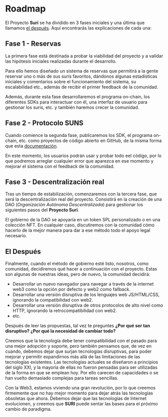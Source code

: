 # Roadmap

El Proyecto **Suri** se ha dividido en 3 fases iniciales y una última que llamamos [el después](#el-despues).
Aquí encontrarás las explicaciones de cada una:

## Fase 1 - Reservas

La primera fase está destinada a probar la viabilidad del proyecto y a validar las hipótesis iniciales realizadas
durante el desarrollo.

Para ello hemos diseñado un sistema de reservas que permitirá a la gente reservar uno o más de sus suris favoritos,
dándonos algunas estadísticas iniciales y comentarios sobre el funcionamiento del sistema, su escalabilidad etc., además
de recibir el primer feedback de la comunidad.

Además, durante esta fase desarrollaremos el programa on-chain, los diferentes SDKs para interactuar con él, una
interfaz de usuario para gestionar los suris, etc. y también haremos crecer la comunidad.

## Fase 2 - Protocolo SUNS

Cuando comience la segunda fase, publicaremos los SDK, el programa on-chain, etc. como proyectos de código abierto en
GitHub, de la misma forma que esta [documentación](https://github.com/treviware/suri-docs).

En este momento, los usuarios podrán usar y probar todo eel código, por lo que podremos arreglar cualquier error que
aparezca en ese momento y mejorar el sistema con el feedback de la comunidad.

## Fase 3 - Descentralización real

Tras un tiempo de estabilización, comenzaremos con la tercera fase, que será la descentralización real del proyecto.
Consistirá en la creación de una DAO (_Organización Autónoma Descentralizada_) para gestionar los siguientes pasos del
**Proyecto Suri**.

El gobierno de la DAO se apoyaría en un token SPL personalizado o en una colección NFT. En cualquier caso, discutiremos
con la comunidad cómo hacerlo de la mejor manera para dar a ese método todo el apoyo legal necesario.

## El Después

Finalmente, cuando el método de gobierno esté listo, nosotros, como comunidad, decidiremos qué hacer a continuación con
el proyecto. Estas son algunas de nuestras ideas, pero de nuevo, la comunidad decidirá:

- Desarrollar un nuevo navegador para navegar a través de la internet web3 como la opción por defecto y web2 como
  fallback.
- Desarrollar una versión disruptiva de los lenguajes web JS/HTML/CSS, ignorando la compatibilidad con web2.
- Desarrollar una versión disruptiva de otros protocolos de alto nivel como HTTP, ignorando la retrocompatibilidad con
  web2.
- etc.

Después de leer las propuestas, tal vez te preguntes **¿Por qué ser tan disruptivo? ¿Por qué la necesidad de cambiar
todo?**

Creemos que la tecnología debe tener compatibilidad con el pasado para una mejor adopción y soporte, pero también
pensamos que, de vez en cuando, debemos dejar que surjan tecnologías disruptivas, para poder mejorar y permitir
expandirnos más allá de las limitaciones de las tecnologías existentes. Las tecnologías actuales se diseñaron a
principios del siglo XXI, y la mayoría de ellas no fueron pensadas para ser utilizadas de la forma en que se emplean
hoy. Por ello carecen de capacidades o se han vuelto demasiado complejas para tareas sencillas.

Con la Web3, estamos viviendo una gran revolución, por lo que creemos firmemente que no hay mejor momento para dejar
atrás las tecnologías obsoletas que ahora. Debemos dejar que las tecnologías de Internet evolucionen, y creemos que
**SURI** puede sentar las bases para el próximo cambio de paradigma.